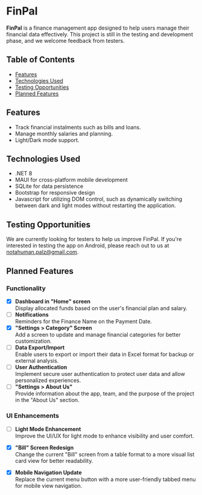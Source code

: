 # FinPal

**FinPal** is a finance management app designed to help users manage their financial data effectively. This project is still in the testing and development phase, and we welcome feedback from testers.

## Table of Contents
- [Features](#features)
- [Technologies Used](#technologies-used)
- [Testing Opportunities](#testing-opportunities)
- [Planned Features](#planned-features)

## Features
- Track financial instalments such as bills and loans.
- Manage monthly salaries and planning.
- Light/Dark mode support.


## Technologies Used
- .NET 8
- MAUI for cross-platform mobile development
- SQLite for data persistence
- Bootstrap for responsive design
- Javascript for utilizing DOM control, such as dynamically switching between dark and light modes without restarting the application.

## Testing Opportunities
We are currently looking for testers to help us improve FinPal. If you're interested in testing the app on Android, please reach out to us at [notahuman.palz@gmail.com](notahuman.palz@gmail.com).

## Planned Features

### Functionality
- [x] **Dashboard in "Home" screen**  
      Display allocated funds based on the user's financial plan and salary.
- [ ] **Notifications**  
      Reminders for the Finance Name on the Payment Date.
- [x] **"Settings > Category" Screen**  
      Add a screen to update and manage financial categories for better customization.
- [ ] **Data Export/Import**  
      Enable users to export or import their data in Excel format for backup or external analysis.
- [ ] **User Authentication**  
      Implement secure user authentication to protect user data and allow personalized experiences.
- [ ] **"Settings > About Us"**  
      Provide information about the app, team, and the purpose of the project in the "About Us" section.
      
### UI Enhancements
- [ ] **Light Mode Enhancement**  
      Improve the UI/UX for light mode to enhance visibility and user comfort.
- [x] **"Bill" Screen Redesign**  
      Change the current "Bill" screen from a table format to a more visual list card view for better readability.
- [x] **Mobile Navigation Update**  
      Replace the current menu button with a more user-friendly tabbed menu for mobile view navigation.


